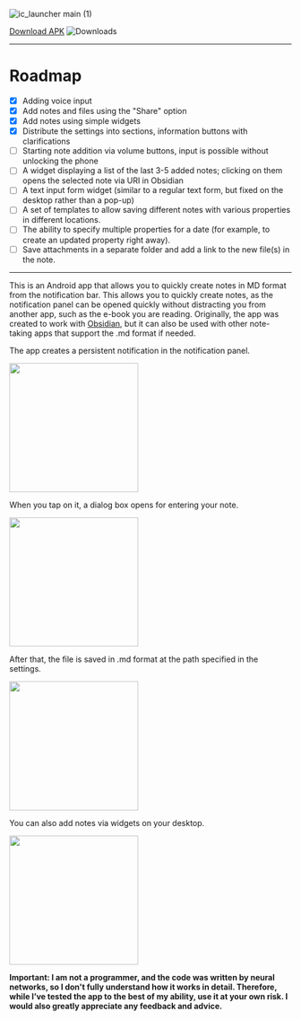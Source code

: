 ![ic_launcher main (1)](https://github.com/user-attachments/assets/dbfb65c5-6e39-4880-8392-8965f19c87ea)

[Download APK](https://github.com/Fertion/QuickMDCapture/releases/latest)
![Downloads](https://img.shields.io/github/downloads/Fertion/QuickMDCapture/total)

---

# Roadmap

- [x] Adding voice input
- [x] Add notes and files using the "Share" option
- [x] Add notes using simple widgets
- [x] Distribute the settings into sections, information buttons with clarifications
- [ ] Starting note addition via volume buttons, input is possible without unlocking the phone
- [ ] A widget displaying a list of the last 3-5 added notes; clicking on them opens the selected note via URI in Obsidian
- [ ] A text input form widget (similar to a regular text form, but fixed on the desktop rather than a pop-up)
- [ ] A set of templates to allow saving different notes with various properties in different locations.
- [ ] The ability to specify multiple properties for a date (for example, to create an updated property right away).
- [ ] Save attachments in a separate folder and add a link to the new file(s) in the note.

---

This is an Android app that allows you to quickly create notes in MD format from the notification bar. This allows you to quickly create notes, as the notification panel can be opened quickly without distracting you from another app, such as the e-book you are reading. Originally, the app was created to work with [Obsidian](https://obsidian.md/), but it can also be used with other note-taking apps that support the .md format if needed.

The app creates a persistent notification in the notification panel.

<img src="https://github.com/user-attachments/assets/23ae3d30-35bd-4b33-b49f-4b7ba2d5f1bd" width="230"/>

When you tap on it, a dialog box opens for entering your note.

<img src="https://github.com/user-attachments/assets/6688ea07-d264-42a6-82c2-f8b0b7e8e596" width="230"/>

After that, the file is saved in .md format at the path specified in the settings.

<img src="https://github.com/user-attachments/assets/d09754d5-a94b-43e2-80c6-9d8f68ba55f9" width="230"/>

You can also add notes via widgets on your desktop.

<img src="https://github.com/user-attachments/assets/ca0be0b9-4801-4bdf-a56d-3b93da9b2e7c" width="230"/>

**Important: I am not a programmer, and the code was written by neural networks, so I don't fully understand how it works in detail. Therefore, while I’ve tested the app to the best of my ability, use it at your own risk. I would also greatly appreciate any feedback and advice.**
